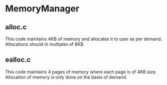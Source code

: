 # MemoryManager
## alloc.c
This code maintains 4KB of memory and allocates it to user as per demand. Allocations should in multiples of 8KB.

## ealloc.c
This code maintains 4 pages of memory where each page is of 4KB size. Allocation of memory is only done on the basis of demand. 
